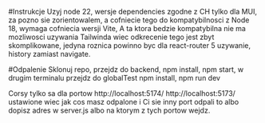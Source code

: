 #Instrukcje
Uzyj node 22, wersje dependencies zgodne z CH tylko dla MUI, za pozno sie zorientowalem, a cofniecie tego do kompatybilnosci z Node 18, wymaga cofniecia wersji Vite,
A ta ktora bedzie kompatybilna nie ma mozliwosci uzywania Tailwinda wiec odkrecenie tego jest zbyt skomplikowane, jedyna roznica powinno byc dla react-router 5 uzywanie,
history zamiast navigate.

#Odpalenie
Sklonuj repo, przejdz do backend, npm install, npm start, w drugim terminalu przejdz do globalTest npm install,  npm run dev

Corsy tylko sa dla portow http://localhost:5174/ http://localhost:5173/ ustawione wiec jak cos masz odpalone i Ci sie inny port odpali to albo dopisz adres w server.js albo na ktorym z tych portow wejdz.
